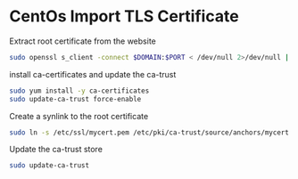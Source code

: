 # CentOs Import TLS Certificate

<procedure title="Install a root certificate on CentOS">

<step>

<p>Extract root certificate from the website</p>

```bash
sudo openssl s_client -connect $DOMAIN:$PORT < /dev/null 2>/dev/null | openssl x509 -outform PEM >/etc/ssl/mycert.pem
```

</step>

<step>

<p>install ca-certificates and update the ca-trust</p>

```bash
sudo yum install -y ca-certificates
sudo update-ca-trust force-enable
```

</step>

<step>
<p>Create a synlink to the root certificate</p>

```bash
sudo ln -s /etc/ssl/mycert.pem /etc/pki/ca-trust/source/anchors/mycert.pem
```
</step>

<step>

<p>Update the ca-trust store</p>

```bash
sudo update-ca-trust
```

</step> 

</procedure>